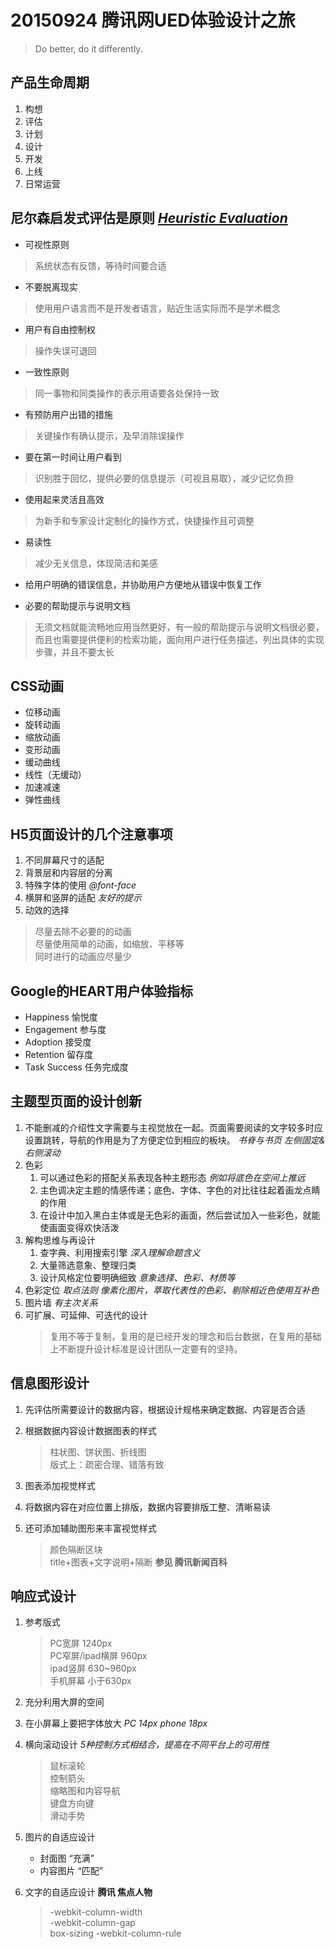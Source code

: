 # 20150924 腾讯网UED体验设计之旅  
> Do better, do it differently.

## 产品生命周期
1. 构想
2. 评估
3. 计划
4. 设计
5. 开发
6. 上线
7. 日常运营

## 尼尔森启发式评估是原则 _[Heuristic Evaluation](http://www.nngroup.com)_
* 可视性原则  
 > 系统状态有反馈，等待时间要合适  

* 不要脱离现实  
 > 使用用户语言而不是开发者语言，贴近生活实际而不是学术概念  

* 用户有自由控制权  
 > 操作失误可退回  

* 一致性原则  
 > 同一事物和同类操作的表示用语要各处保持一致  

* 有预防用户出错的措施  
 > 关键操作有确认提示，及早消除误操作  

* 要在第一时间让用户看到  
 > 识别胜于回忆，提供必要的信息提示（可视且易取），减少记忆负担  

* 使用起来灵活且高效  
 > 为新手和专家设计定制化的操作方式，快捷操作且可调整  

* 易读性  
 > 减少无关信息，体现简洁和美感  

* 给用户明确的错误信息，并协助用户方便地从错误中恢复工作  

* 必要的帮助提示与说明文档  
 > 无须文档就能流畅地应用当然更好，有一般的帮助提示与说明文档很必要，而且也需要提供便利的检索功能，面向用户进行任务描述，列出具体的实现步骤，并且不要太长  

## CSS动画
* 位移动画
* 旋转动画
* 缩放动画
* 变形动画
* 缓动曲线
 * 线性（无缓动）
 * 加速减速
 * 弹性曲线

## H5页面设计的几个注意事项
1. 不同屏幕尺寸的适配
2. 背景层和内容层的分离
3. 特殊字体的使用 _@font-face_
4. 横屏和竖屏的适配 _友好的提示_
5. 动效的选择

 > 尽量去除不必要的的动画   
 > 尽量使用简单的动画，如缩放、平移等   
 > 同时进行的动画应尽量少   

## Google的HEART用户体验指标
* Happiness 愉悦度
* Engagement 参与度
* Adoption 接受度
* Retention 留存度
* Task Success 任务完成度

## 主题型页面的设计创新
1. 不能删减的介绍性文字需要与主视觉放在一起。页面需要阅读的文字较多时应设置跳转，导航的作用是为了方便定位到相应的板块。 _书脊与书页 左侧固定&右侧滚动_  
2. 色彩
	1. 可以通过色彩的搭配关系表现各种主题形态 _例如将底色在空间上推远_
	2. 主色调决定主题的情感传递；底色、字体、字色的对比往往起着画龙点睛的作用
	3. 在设计中加入黑白主体或是无色彩的画面，然后尝试加入一些彩色，就能使画面变得欢快活泼
3. 解构思维与再设计
	1. 查字典、利用搜索引擎 _深入理解命题含义_
	2. 大量筛选意象、整理归类
	3. 设计风格定位要明确细致 _意象选择、色彩、材质等_
4. 色彩定位 _取点法则 像素化图片，萃取代表性的色彩、剔除相近色使用互补色_
5. 图片墙 _有主次关系_
6. 可扩展、可延伸、可迭代的设计
	> 复用不等于复制，复用的是已经开发的理念和后台数据，在复用的基础上不断提升设计标准是设计团队一定要有的坚持。

## 信息图形设计
1. 先评估所需要设计的数据内容，根据设计规格来确定数据、内容是否合适
2. 根据数据内容设计数据图表的样式  

	> 柱状图、饼状图、折线图   
	> 版式上：疏密合理、错落有致   
 
3. 图表添加视觉样式
4. 将数据内容在对应位置上排版，数据内容要排版工整、清晰易读
5. 还可添加辅助图形来丰富视觉样式 

	> 颜色隔断区块   
	> title+图表+文字说明+隔断 **参见 腾讯新闻百科**   

## 响应式设计
1. 参考版式   

	> PC宽屏 1240px  
	> PC窄屏/ipad横屏 960px  
	> ipad竖屏 630~960px  
	> 手机屏幕 小于630px  

2. 充分利用大屏的空间  
3. 在小屏幕上要把字体放大 _PC 14px phone 18px_  
4. 横向滚动设计 *5种控制方式相结合，提高在不同平台上的可用性* 

	> 鼠标滚轮  
	> 控制箭头  
	> 缩略图和内容导航  
	> 键盘方向键  
	> 滑动手势  

5. 图片的自适应设计
	* 封面图 “充满”
	* 内容图片 “匹配”
6. 文字的自适应设计 **腾讯 焦点人物**  

	> -webkit-column-width   
	> -webkit-column-gap  
	> box-sizing
	> -webkit-column-rule


